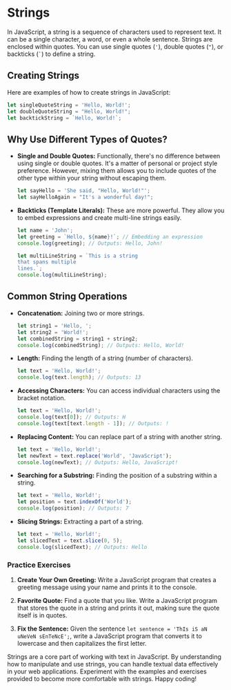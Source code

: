 

# Strings

In JavaScript, a string is a sequence of characters used to represent text. It can be a single character, a word, or
even a whole sentence. Strings are enclosed within quotes. You can use single quotes (`'`), double quotes (`"`), or
backticks (`` ` ``) to define a string.

## Creating Strings

Here are examples of how to create strings in JavaScript:

```javascript
let singleQuoteString = 'Hello, World!';
let doubleQuoteString = "Hello, World!";
let backtickString = `Hello, World!`;
```

## Why Use Different Types of Quotes?

- **Single and Double Quotes:** Functionally, there's no difference between using single or double quotes. It's a matter
  of personal or project style preference. However, mixing them allows you to include quotes of the other type within
  your string without escaping them.

  ```javascript
  let sayHello = 'She said, "Hello, World!"';
  let sayHelloAgain = "It's a wonderful day!";
  ```

- **Backticks (Template Literals):** These are more powerful. They allow you to embed expressions and create multi-line
  strings easily.

  ```javascript
  let name = 'John';
  let greeting = `Hello, ${name}!`; // Embedding an expression
  console.log(greeting); // Outputs: Hello, John!

  let multiLineString = `This is a string
  that spans multiple
  lines.`;
  console.log(multiLineString);
  ```

## Common String Operations

- **Concatenation:** Joining two or more strings.

  ```javascript
  let string1 = 'Hello, ';
  let string2 = 'World!';
  let combinedString = string1 + string2;
  console.log(combinedString); // Outputs: Hello, World!
  ```

- **Length:** Finding the length of a string (number of characters).

  ```javascript
  let text = 'Hello, World!';
  console.log(text.length); // Outputs: 13
  ```

- **Accessing Characters:** You can access individual characters using the bracket notation.

  ```javascript
  let text = 'Hello, World!';
  console.log(text[0]); // Outputs: H
  console.log(text[text.length - 1]); // Outputs: !
  ```

- **Replacing Content:** You can replace part of a string with another string.

  ```javascript
  let text = 'Hello, World!';
  let newText = text.replace('World', 'JavaScript');
  console.log(newText); // Outputs: Hello, JavaScript!
  ```

- **Searching for a Substring:** Finding the position of a substring within a string.

  ```javascript
  let text = 'Hello, World!';
  let position = text.indexOf('World');
  console.log(position); // Outputs: 7
  ```

- **Slicing Strings:** Extracting a part of a string.

  ```javascript
  let text = 'Hello, World!';
  let slicedText = text.slice(0, 5);
  console.log(slicedText); // Outputs: Hello
  ```

### Practice Exercises

1. **Create Your Own Greeting:** Write a JavaScript program that creates a greeting message using your name and prints
   it to the console.

2. **Favorite Quote:** Find a quote that you like. Write a JavaScript program that stores the quote in a string and
   prints it out, making sure the quote itself is in quotes.

3. **Fix the Sentence:** Given the sentence `let sentence = 'ThIs iS aN uNeVeN sEnTeNcE';`, write a JavaScript program
   that converts it to lowercase and then capitalizes the first letter.

Strings are a core part of working with text in JavaScript. By understanding how to manipulate and use strings, you can
handle textual data effectively in your web applications. Experiment with the examples and exercises provided to become
more comfortable with strings. Happy coding!